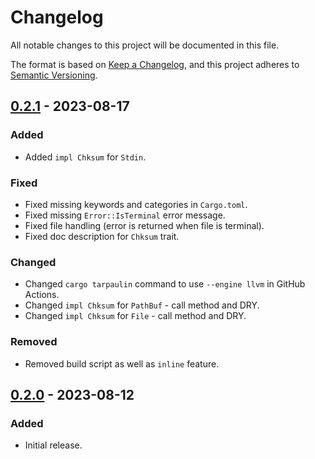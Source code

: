 # Changelog

All notable changes to this project will be documented in this file.

The format is based on [Keep a Changelog](https://keepachangelog.com/en/1.0.0/),
and this project adheres to [Semantic Versioning](https://semver.org/spec/v2.0.0.html).

## [0.2.1] - 2023-08-17

### Added

- Added `impl Chksum` for `Stdin`.

### Fixed

- Fixed missing keywords and categories in `Cargo.toml`.
- Fixed missing `Error::IsTerminal` error message.
- Fixed file handling (error is returned when file is terminal).
- Fixed doc description for `Chksum` trait.

### Changed

- Changed `cargo tarpaulin` command to use `--engine llvm` in GitHub Actions.
- Changed `impl Chksum` for `PathBuf` - call method and DRY.
- Changed `impl Chksum` for `File` - call method and DRY.

### Removed

- Removed build script as well as `inline` feature.

## [0.2.0] - 2023-08-12

### Added

- Initial release.

[0.2.1]: https://github.com/ferric-bytes/chksum/compare/v0.2.0...v0.2.1
[0.2.0]: https://github.com/ferric-bytes/chksum/releases/tag/v0.2.0
